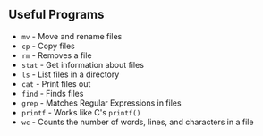 ## Useful Programs

- `mv` - Move and rename files
- `cp` - Copy files
- `rm` - Removes a file
- `stat` - Get information about files
- `ls` - List files in a directory
- `cat` - Print files out
- `find` - Finds files
- `grep` - Matches Regular Expressions in files
- `printf` - Works like C's `printf()`
- `wc`  - Counts the number of words, lines, and characters in a file